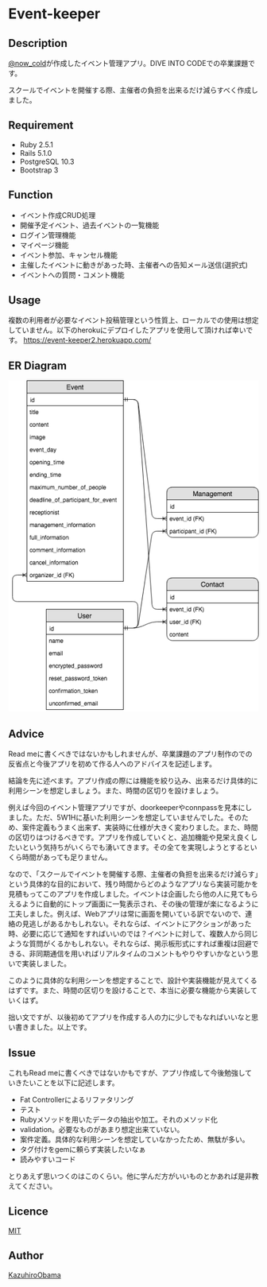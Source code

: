 Event-keeper
========

## Description
[@now_cold](https://twitter.com/now_cold?lang=ja)が作成したイベント管理アプリ。DIVE INTO CODEでの卒業課題です。

スクールでイベントを開催する際、主催者の負担を出来るだけ減らすべく作成しました。

## Requirement
- Ruby 2.5.1
- Rails 5.1.0
- PostgreSQL 10.3
- Bootstrap 3

## Function
- イベント作成CRUD処理
- 開催予定イベント、過去イベントの一覧機能
- ログイン管理機能
- マイページ機能
- イベント参加、キャンセル機能
- 主催したイベントに動きがあった時、主催者への告知メール送信(選択式)
- イベントへの質問・コメント機能

## Usage
複数の利用者が必要なイベント投稿管理という性質上、ローカルでの使用は想定していません。以下のherokuにデプロイしたアプリを使用して頂ければ幸いです。
https://event-keeper2.herokuapp.com/

## ER Diagram
![event-keeper-er-diagram](https://github.com/KazuhiroObama/image/blob/master/images/%E5%8D%92%E6%A5%AD%E6%A1%88%E4%BB%B6ER%E5%9B%B3.png)

## Advice
Read meに書くべきではないかもしれませんが、卒業課題のアプリ制作のでの反省点と今後アプリを初めて作る人へのアドバイスを記述します。

結論を先に述べます。アプリ作成の際には機能を絞り込み、出来るだけ具体的に利用シーンを想定しましょう。また、時間の区切りを設けましょう。

例えば今回のイベント管理アプリですが、doorkeeperやconnpassを見本にしました。ただ、5W1Hに基いた利用シーンを想定していませんでした。そのため、案件定義もうまく出来ず、実装時に仕様が大きく変わりました。また、時間の区切りはつけるべきです。アプリを作成していくと、追加機能や見栄え良くしたいという気持ちがいくらでも湧いてきます。その全てを実現しようとするといくら時間があっても足りません。

なので、「スクールでイベントを開催する際、主催者の負担を出来るだけ減らす」という具体的な目的において、残り時間からどのようなアプリなら実装可能かを見積もってこのアプリを作成しました。イベントは企画したら他の人に見てもらえるように自動的にトップ画面に一覧表示され、その後の管理が楽になるように工夫しました。例えば、Webアプリは常に画面を開いている訳でないので、連絡の見逃しがあるかもしれない。それならば、イベントにアクションがあった時、必要に応じて通知をすればいいのでは？イベントに対して、複数人から同じような質問がくるかもしれない。それならば、掲示板形式にすれば重複は回避できる、非同期通信を用いればリアルタイムのコメントもやりやすいかなという思いで実装しました。

このように具体的な利用シーンを想定することで、設計や実装機能が見えてくるはずです。また、時間の区切りを設けることで、本当に必要な機能から実装していくはず。

拙い文ですが、以後初めてアプリを作成する人の力に少しでもなればいいなと思い書きました。以上です。

## Issue
これもRead meに書くべきではないかもですが、アプリ作成して今後勉強していきたいことを以下に記述します。

- Fat Controllerによるリファタリング
- テスト
- Rubyメソッドを用いたデータの抽出や加工。それのメソッド化
- validation。必要なものがあまり想定出来ていない。
- 案件定義。具体的な利用シーンを想定していなかったため、無駄が多い。
- タグ付けをgemに頼らず実装したいなぁ
- 読みやすいコード

とりあえず思いつくのはこのくらい。他に学んだ方がいいものとかあれば是非教えてください。

## Licence
[MIT](https://github.com/tcnksm/tool/blob/master/LICENCE)

## Author
[KazuhiroObama](https://github.com/KazuhiroObama)
